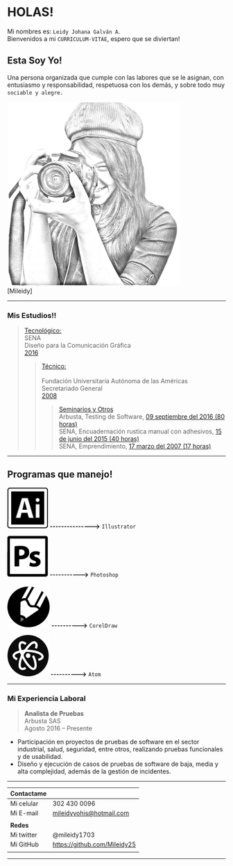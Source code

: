 # **HOLAS!**
Mi nombres es: `Leidy Johana Galván A`. <br/>
Bienvenidos a mi `CURRICULUM-VITAE`, espero que se diviertan!


## **Esta Soy Yo!**
Una persona organizada que cumple con las labores que se le asignan, con entusiasmo y responsabilidad,  respetuosa con los demás, y sobre todo muy `sociable y alegre.`

![Esta es mi foto](./srr/mileidy.jpg) <br/>
[Mileidy]

----------------------


### Mis Estudios!!

> [Tecnológico:]()			  
  SENA  
  Diseño para la Comunicación Gráfica <br/>
  [2016]()
>> [Técnico:]() <br/>				
Fundación Universitaria Autónoma de las Américas
					Secretariado General <br/>
					[2008]()
>>>[Seminarios y Otros]() <br/>
Arbusta, Testing de Software, [09 septiembre del 2016 (80 horas)]() <br/>
SENA, Encuadernación rustica manual con adhesivos, [15 de junio del 2015 (40 horas)]() <br/>
SENA, Emprendimiento, [17 marzo del 2007 (17 horas)]()

--------------------------

## Programas que manejo!

![Illustrator](./srr/illus.jpg)
**--------------->**  `Illustrator`

![Photoshop](./srr/photoshop.jpg)
  **----------->** `Photoshop`

![Corel](./srr/corel.jpg)
   **---------->**  `CorelDraw`

![Atom](./srr/atom.jpg)
   **---------->**  `Atom`

<hr/>

### Mi Experiencia Laboral

  >**Analista de Pruebas** 		
  Arbusta SAS <br/>
  Agosto 2016 – Presente

* Participación en proyectos de pruebas de software en el sector industrial, salud, seguridad, entre otros, realizando pruebas funcionales y de usabilidad.
* Diseño y ejecución de casos de pruebas de software de baja, media y alta complejidad, además de la gestión de incidentes.

---------

|Contactame|  |
| ------ | ----------- |
| Mi celular | 302 430 0096|
| Mi E-mail | mileidyyohis@hotmail.com|
|||
|**Redes**|  |
| Mi twitter  | @mileidy1703|
| Mi GitHub | https://github.com/Mileidy25 |
||||

------------------------
